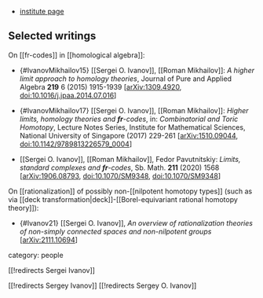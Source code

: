 
* [institute page](https://math-cs.spbu.ru/en/people/sergei-ivanov/)

## Selected writings

On [[fr-codes]] in [[homological algebra]]:

* {#IvanovMikhailov15} [[Sergei O. Ivanov]], [[Roman Mikhailov]]: *A higher limit approach to homology theories*, Journal of Pure and Applied Algebra **219** 6 (2015) 1915-1939 &lbrack;[arXiv:1309.4920](https://arxiv.org/abs/1309.4920), [doi:10.1016/j.jpaa.2014.07.016](https://doi.org/10.1016/j.jpaa.2014.07.016)&rbrack;

* {#IvanovMikhailov17} [[Sergei O. Ivanov]], [[Roman Mikhailov]]: *Higher limits, homology theories and $\mathbf{fr}$-codes*, in: *Combinatorial and Toric Homotopy*, Lecture Notes Series, Institute for Mathematical Sciences, National University of Singapore (2017) 229-261  &lbrack;[arXiv:1510.09044](https://arxiv.org/abs/1510.09044), [doi:10.1142/9789813226579_0004](https://doi.org/10.1142/9789813226579_0004)&rbrack;

* [[Sergei O. Ivanov]], [[Roman Mikhailov]], Fedor Pavutnitskiy:  *Limits, standard complexes and $\mathbf{fr}$-codes*,  Sb. Math. **211** (2020) 1568 &lbrack;[arXiv:1906.08793](https://arxiv.org/abs/1906.08793), [doi:10.1070/SM9348](https://doi.org/10.1070/SM9348), [doi:10.1070/SM9348](https://doi.org/10.1070/SM9348)&rbrack;



On [[rationalization]] of possibly non-[[nilpotent homotopy types]] (such as via [[deck transformation|deck]]-[[Borel-equivariant rational homotopy theory]]):

* {#Ivanov21} [[Sergei O. Ivanov]], *An overview of rationalization theories of non-simply connected spaces and non-nilpotent groups* &lbrack;[arXiv:2111.10694](https://arxiv.org/abs/2111.10694)&rbrack;


category: people

[[!redirects Sergei Ivanov]]

[[!redirects Sergey Ivanov]]
[[!redirects Sergey O. Ivanov]]

